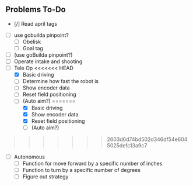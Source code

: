 
## Problems To-Do

- [/] Read april tags
- [ ] use gobuilda pinpoint?
    - [ ] Obelisk
    - [ ] Goal tag
- [ ] (use goBuilda pinpoint?)
- [ ] Operate intake and shooting
- [ ] Tele Op
<<<<<<< HEAD
  - [x] Basic driving
  - [ ] Determine how fast the robot is
  - [ ] Show encoder data
  - [ ] Reset field positioning
  - [ ] (Auto aim?)
=======
    - [x] Basic driving
    - [x] Show encoder data
    - [x] Reset field positioning
    - [ ] (Auto aim?)
>>>>>>> 2603d6d74bd502d346df54e6045025defc13a9c7
- [ ] Autonomous
    - [ ] Function for move forward by a specific number of inches
    - [ ] Function to turn by a specific number of degrees
    - [ ] Figure out strategy